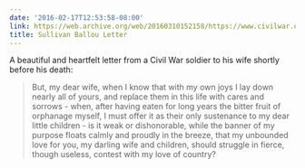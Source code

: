 ```yaml
---
date: '2016-02-17T12:53:58-08:00'
link: https://web.archive.org/web/20160310152158/https://www.civilwar.org/education/history/primarysources/sullivan-ballou-letter.html
title: Sullivan Ballou Letter
---
```


A beautiful and heartfelt letter from a Civil War soldier to his wife shortly before his death:

>But, my dear wife, when I know that with my own joys I lay down nearly all of yours, and replace them in this life with cares and sorrows - when, after having eaten for long years the bitter fruit of orphanage myself, I must offer it as their only sustenance to my dear little children - is it weak or dishonorable, while the banner of my purpose floats calmly and proudly in the breeze, that my unbounded love for you, my darling wife and children, should struggle in fierce, though useless, contest with my love of country?
